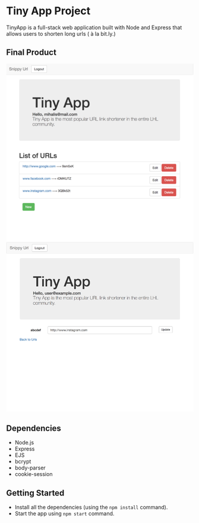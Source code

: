 # Tiny App Project

TinyApp is a full-stack web application built with Node and Express that allows users to shorten long urls ( à la bit.ly.)

## Final Product

![urls page](https://github.com/gitmihalis/snippy-url-shortener-app/blob/master/docs/urls-page.png?raw=true)
![urls page](https://github.com/gitmihalis/snippy-url-shortener-app/blob/master/docs/edit-url.png?raw=true)



## Dependencies
- Node.js
- Express
- EJS
- bcrypt
- body-parser
- cookie-session

## Getting Started

- Install all the dependencies (using the `npm install` command).
- Start the app using `npm start` command.




